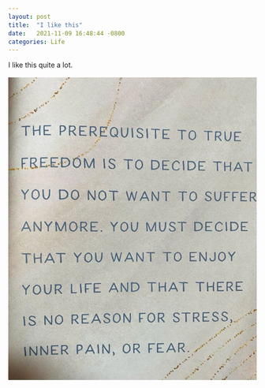 ```yaml
---
layout: post
title:  "I like this"
date:   2021-11-09 16:48:44 -0800
categories: Life
---
```

I like this quite a lot. <br clear="all"><br clear="all">
<img src="/images/ahvy6c0c4my71.webp" alt="">

 

